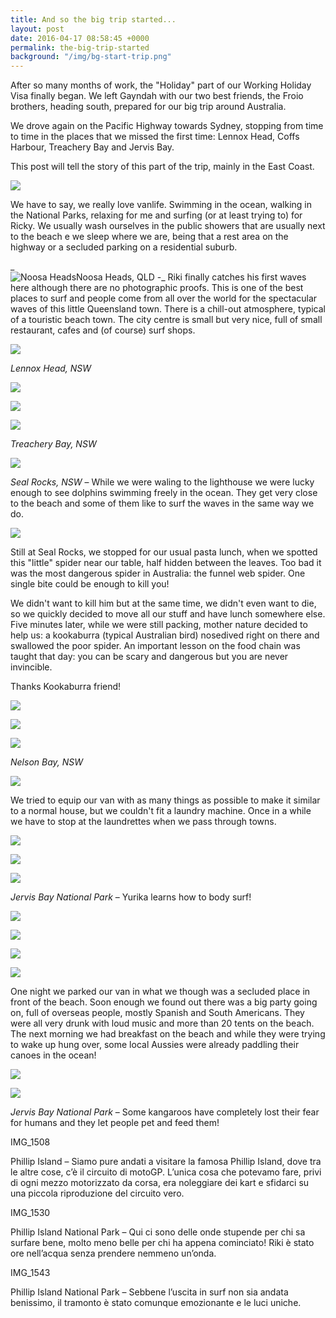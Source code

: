 ```yaml
---
title: And so the big trip started...
layout: post
date: 2016-04-17 08:58:45 +0000
permalink: the-big-trip-started
background: "/img/bg-start-trip.png"
---
```

After so many months of work, the "Holiday" part of our Working Holiday Visa finally began. We left Gayndah with our two best friends, the Froio brothers, heading south, prepared for our big trip around Australia.

We drove again on the Pacific Highway towards Sydney, stopping from time to time in the places that we missed the first time: Lennox Head, Coffs Harbour, Treachery Bay and Jervis Bay.

This post will tell the story of this part of the trip, mainly in the East Coast.

![](/uploads/2018/03/16/map-gayndah-melbourne.png)

We have to say, we really love vanlife. Swimming in the ocean, walking in the National Parks, relaxing for me and surfing (or at least trying to) for Ricky. We usually wash ourselves in the public showers that are usually next to the beach e we sleep where we are, being that a rest area on the highway or a secluded parking on a residential suburb.

_  
![Noosa Heads](https://farm2.staticflickr.com/1490/25851035963_2272c09a9a_c.jpg "Noosa Heads, QLD")Noosa Heads, QLD -_ Riki finally catches his first waves here although there are no photographic proofs. This is one of the best places to surf and people come from all over the world for the spectacular waves of this little Queensland town. There is a chill-out atmosphere, typical of a touristic beach town. The city centre is small but very nice, full of small restaurant, cafes and (of course) surf shops. 

![](https://farm2.staticflickr.com/1460/25843896516_5e51d145e4_c.jpg)

_Lennox Head, NSW_

![](https://farm2.staticflickr.com/1697/25750629452_9b9b01b7b5_c.jpg)

![](https://farm2.staticflickr.com/1661/25774979561_141b5d53bd_c.jpg)

![](https://farm2.staticflickr.com/1628/25870091405_419a4e2dd9_c.jpg)

_Treachery Bay, NSW_

![](https://farm2.staticflickr.com/1720/25844127406_d7dd10501f_c.jpg)

_Seal Rocks, NSW_ – While we were waling to the lighthouse we were lucky enough to see dolphins swimming freely in the ocean. They get very close to the beach and some of them like to surf the waves in the same way we do. 

![](https://farm2.staticflickr.com/1488/25569515700_72e3c0b29c_c.jpg)

Still at Seal Rocks, we stopped for our usual pasta lunch, when we spotted this "little" spider near our table, half hidden between the leaves. Too bad it was the most dangerous spider in Australia: the funnel web spider. One single bite could be enough to kill you!

We didn't want to kill him but at the same time, we didn't even want to die, so we quickly decided to move all our stuff and have lunch somewhere else. Five minutes later, while we were still packing, mother nature decided to help us: a kookaburra (typical Australian bird) nosedived right on there and swallowed the poor spider. An important lesson on the food chain was taught that day: you can be scary and dangerous but you are never invincible.

Thanks Kookaburra friend!

![](https://farm2.staticflickr.com/1602/25569524000_572d32ba1a_c.jpg)

![](https://farm2.staticflickr.com/1495/25749788152_4077a1d52a_c.jpg)

![](https://farm2.staticflickr.com/1720/25870723445_6537dd72f2_c.jpg)

_Nelson Bay, NSW_

![](https://farm2.staticflickr.com/1656/25749828242_f02c195664_c.jpg)

We tried to equip our van with as many things as possible to make it similar to a normal house, but we couldn't fit a laundry machine. Once in a while we have to stop at the laundrettes when we pass through towns.

![](https://farm2.staticflickr.com/1501/25870769125_56ac972df8_c.jpg)

![](https://farm2.staticflickr.com/1692/25570128590_54206a52ed_c.jpg)

![](https://farm2.staticflickr.com/1581/25844818926_55c9c3174f_c.jpg)

_Jervis Bay National Park_ – Yurika learns how to body surf!

![](https://farm2.staticflickr.com/1467/25844827646_02d8269a27_c.jpg)

![](https://farm2.staticflickr.com/1706/25775803391_b76d335e3c_c.jpg)

![](https://farm2.staticflickr.com/1470/25844849406_9f5c828f94_c.jpg)

![](https://farm2.staticflickr.com/1583/25775828711_36a25956fa_c.jpg)

One night we parked our van in what we though was a secluded place in front of the beach. Soon enough we found out there was a big party going on, full of overseas people, mostly Spanish and South Americans. They were all very drunk with loud music and more than 20 tents on the beach. The next morning we had breakfast on the beach and while they were trying to wake up hung over, some local Aussies were already paddling their canoes in the ocean!

![](https://farm2.staticflickr.com/1480/25844891146_6220b92db5_c.jpg)

![](https://farm2.staticflickr.com/1508/25570403900_34b9c5c8fc_c.jpg)

_Jervis Bay National Park_ – Some kangaroos have completely lost their fear for humans and they let people pet and feed them!

IMG_1508

Phillip Island – Siamo pure andati a visitare la famosa Phillip Island, dove tra le altre cose, c’è il circuito di motoGP. L’unica cosa che potevamo fare, privi di ogni mezzo motorizzato da corsa, era noleggiare dei kart e sfidarci su una piccola riproduzione del circuito vero.

IMG_1530

Phillip Island National Park – Qui ci sono delle onde stupende per chi sa surfare bene, molto meno belle per chi ha appena cominciato! Riki è stato ore nell’acqua senza prendere nemmeno un’onda.

IMG_1543

Phillip Island National Park – Sebbene l’uscita in surf non sia andata benissimo, il tramonto è stato comunque emozionante e le luci uniche.